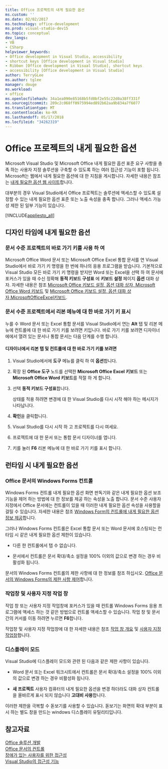 ```yaml
---
title: Office 프로젝트의 내게 필요한 옵션
ms.custom: ''
ms.date: 02/02/2017
ms.technology: office-development
ms.prod: visual-studio-dev15
ms.topic: conceptual
dev_langs:
- VB
- CSharp
helpviewer_keywords:
- Office development in Visual Studio, accessibility
- shortcut keys [Office development in Visual Studio]
- Ribbon [Office development in Visual Studio], shortcut keys
- accessibility [Office development in Visual Studio]
author: TerryGLee
ms.author: tglee
manager: douge
ms.workload:
- office
ms.openlocfilehash: 34a1ea090e85168b5fd0bf2e55c22d0a38ff331f
ms.sourcegitcommit: 209c2c068ff0975994ed892b62aa9b834a7f6077
ms.translationtype: MT
ms.contentlocale: ko-KR
ms.lasthandoff: 05/17/2018
ms.locfileid: "34262319"
---
```

# <a name="accessibility-in-office-projects"></a>Office 프로젝트의 내게 필요한 옵션
  Microsoft Visual Studio 및 Microsoft Office 내게 필요한 옵션 표준 요구 사항을 충족 하는 사용자 지정 솔루션을 구축할 수 있도록 하는 여러 접근성 기능이 포함 됩니다. Microsoft는 웹에서 내게 필요한 옵션에 대 한 지침을 게시합니다. 자세한 내용은 참조는 [내게 필요한 옵션 웹 사이트](http://go.microsoft.com/fwlink/?LinkID=37113)합니다.  

 대부분의 경우 Visual Studio에서 Office 프로젝트는 솔루션에 액세스할 수 있도록 설정할 수 있는 내게 필요한 옵션 표준 또는 노출 속성을 충족 합니다. 그러나 액세스 가능성 제한 된 일부 기능이 있습니다.  

 [!INCLUDE[appliesto_all](../vsto/includes/appliesto-all-md.md)]  

## <a name="accessibility-at-design-time"></a>디자인 타임에 내게 필요한 옵션  

### <a name="use-shortcut-keys-in-document-level-projects"></a>문서 수준 프로젝트의 바로 가기 키를 사용 하 여  
 Microsoft Office Word 문서 또는 Microsoft Office Excel 통합 문서를 연 Visual Studio에서 바로 가기 키 명령을 한 번에 하나의 응용 프로그램을 받습니다. 기본적으로 Visual Studio 모든 바로 가기 키 명령을 받지만 Word 또는 Excel을 선택 하 여 문서에 포커스가 있을 때 수신 정확해 **동적 키보드 구성표** 에 **키보드 설정** 페이지 **옵션** 대화 상자. 자세한 내용은 참조 [Microsoft Office 키보드 설정, 옵션 대화 상자, Microsoft Office Word 키보드](../vsto/microsoft-office-word-keyboard-microsoft-office-keyboard-settings-options-dialog-box.md) 및 [Microsoft Office 키보드 설정, 옵션 대화 상자,MicrosoftOfficeExcel키보드](../vsto/microsoft-office-excel-keyboard-microsoft-office-keyboard-settings-options-dialog-box.md).  

### <a name="display-shortcut-keys-for-the-ribbon-in-document-level-projects"></a>문서 수준 프로젝트에서 리본 메뉴에 대 한 바로 가기 키 표시  
 누를 수 Word 문서 또는 Excel 통합 문서를 Visual Studio에서 연는 **Alt** 탭 및 리본 메뉴에 컨트롤에 대 한 바로 가기 키를 보려면 키입니다. 바로 가기 키를 보려면 디자이너에에서 열려 있는 문서나 통합 문서는 다음 단계를 수행 합니다.  

#### <a name="to-view-shortcut-keys-for-ribbon-tabs-and-controls-in-the-designer"></a>디자이너에서 리본 탭 및 컨트롤에 대 한 바로 가기 키를 보려면  

1.  Visual Studio에서에 **도구** 메뉴를 클릭 하 여 **옵션**합니다.  

2.  확장 된 **Office 도구** 노드를 선택한 **Microsoft Office Excel 키보드** 또는 **Microsoft Office Word 키보드**를 적절 하 게 합니다.  

3.  선택 **동적 키보드 구성표**합니다.  

     상태를 적용 하려면 변경에 대 한 Visual Studio를 다시 시작 해야 하는 메시지가 나타납니다.  

4.  **확인**을 클릭합니다.  

5.  Visual Studio를 다시 시작 하 고 프로젝트를 다시 여세요.  

6.  프로젝트에 대 한 문서 또는 통합 문서 디자이너를 엽니다.  

7.  키를 눌러 **F6** 리본 메뉴에 대 한 바로 가기 키를 표시 합니다.  

## <a name="accessibility-at-runtime"></a>런타임 시 내게 필요한 옵션  

### <a name="windows-forms-controls-on-office-documents"></a>Office 문서의 Windows Forms 컨트롤  
 Windows Forms 컨트롤 내게 필요한 옵션 화면 판독기와 같은 내게 필요한 옵션 보조 기능을 제어 하는 방법에 대 한 정보를 제공 하는 속성을 노출 합니다. 문서 수준 사용자 지정에서 Office 문서에는 컨트롤이 있을 때 이러한 내게 필요한 옵션 속성을 사용할을 걸릴 수 있습니다. 자세한 내용은 참조 [Windows Form의 컨트롤에 내게 필요한 옵션 정보 제공](/dotnet/framework/winforms/controls/providing-accessibility-information-for-controls-on-a-windows-form)합니다.  

 그러나 Windows Forms 컨트롤은 Excel 통합 문서 또는 Word 문서에 호스팅되는 런타임 시 같은 내게 필요한 옵션 제한이 있습니다.  

-   다른 한 컨트롤에서 탭 수 없습니다.  

-   문서에서 컨트롤은 문서 확대/축소 설정을 100% 이외의 값으로 변경 하는 경우 비활성화 됩니다.  

 문서의 Windows Forms 컨트롤의 제한 사항에 대 한 정보를 참조 하십시오. [Office 문서의 Windows Forms의 제한 사항 제어](../vsto/limitations-of-windows-forms-controls-on-office-documents.md)합니다.  

### <a name="actions-panes-and-custom-task-panes"></a>작업창 및 사용자 지정 작업 창  
 작업 창 또는 사용자 지정 작업창에 포커스가 있을 때 컨트롤 Windows Forms 응용 프로그램에 액세스 하는 것 같은 방법으로 컨트롤 액세스할 수 있습니다. 작업 창 및 문서 간의 커서를 이동 하려면 누르면 **F6**합니다.  

 작업창 및 사용자 지정 작업창에 대 한 자세한 내용은 참조 [작업 창 개요](../vsto/actions-pane-overview.md) 및 [사용자 지정 작업창](../vsto/custom-task-panes.md)합니다.  

### <a name="display-modes"></a>디스플레이 모드  
 Visual Studio에 디스플레이 모드와 관련 된 다음과 같은 제한 사항이 있습니다.  

-   Word 문서 또는 Excel 워크시트에서 컨트롤은 문서 확대/축소 설정을 100% 이외의 값으로 변경 하는 경우 비활성화 됩니다.  

-   **새 프로젝트** 사용자 컴퓨터의 내게 필요한 옵션을 변경 하더라도 대화 상자 컨트롤을 올바르게 표시 되지 않습니다 **고대비 사용**합니다.  

 이러한 제한을 극복할 수 돋보기를 사용할 수 있습니다. 돋보기는 화면의 확대 부분이 표시 하는 별도 창을 만드는 windows 디스플레이 유틸리티입니다.  

## <a name="see-also"></a>참고자료  
 [Office 솔루션 개발](../vsto/developing-office-solutions.md)   
 [Office 문서의 컨트롤](../vsto/controls-on-office-documents.md)   
 [장애가 있는 사용자를 위한 접근성](/visualstudio/ide/reference/accessibility-for-people-with-disabilities)   
 [Visual Studio의 접근성 기능](/visualstudio/ide/reference/accessibility-features-of-visual-studio)  
